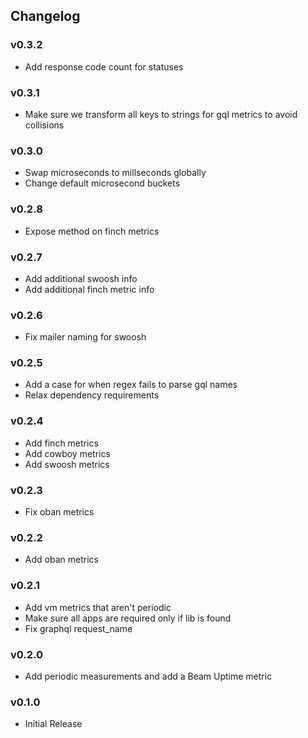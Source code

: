 ## Changelog

### v0.3.2
- Add response code count for statuses

### v0.3.1
- Make sure we transform all keys to strings for gql metrics to avoid collisions

### v0.3.0
- Swap microseconds to millseconds globally
- Change default microsecond buckets

### v0.2.8
- Expose method on finch metrics

### v0.2.7
- Add additional swoosh info
- Add additional finch metric info

### v0.2.6
- Fix mailer naming for swoosh

### v0.2.5
- Add a case for when regex fails to parse gql names
- Relax dependency requirements

### v0.2.4
- Add finch metrics
- Add cowboy metrics
- Add swoosh metrics

### v0.2.3
- Fix oban metrics

### v0.2.2
- Add oban metrics

### v0.2.1
- Add vm metrics that aren't periodic
- Make sure all apps are required only if lib is found
- Fix graphql request_name

### v0.2.0
- Add periodic measurements and add a Beam Uptime metric

### v0.1.0
- Initial Release

